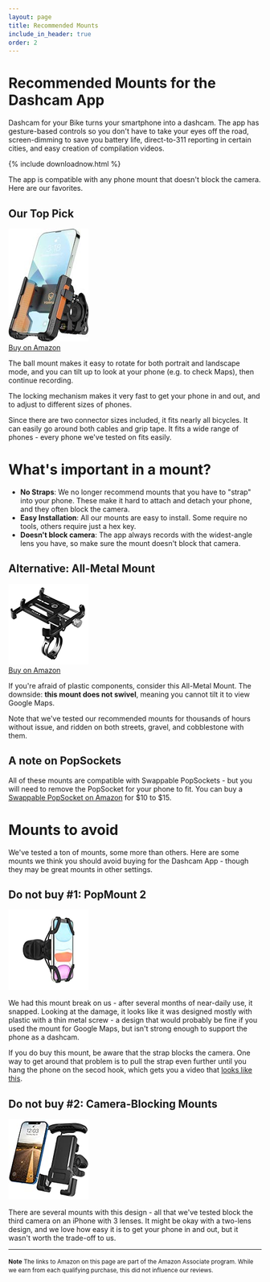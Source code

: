 ```yaml
---
layout: page
title: Recommended Mounts
include_in_header: true
order: 2
---
```


# Recommended Mounts for the Dashcam App
Dashcam for your Bike turns your smartphone into a dashcam.
The app has gesture-based controls so you don't have to take your eyes off the road, screen-dimming to save you battery life, direct-to-311 reporting in certain cities, and easy creation of compilation videos.

{% include downloadnow.html %}

The app is compatible with any phone mount that doesn't block the camera. Here are our favorites.

## Our Top Pick

<a href="https://www.amazon.com/dp/B0B2LRWG4C?th=1&linkCode=li3&tag=dashcambike-20&linkId=bd8c533db26c410f1e8b6a9b8283ae22&language=en_US&ref_=as_li_ss_il" target="_blank"><img border="0" src="/assets/mounts/quickrelease.jpg" alt="A plastic mount with a quick-release button"><br/>Buy on Amazon</a>

The ball mount makes it easy to rotate for both portrait and landscape mode, and you can tilt up to look at your phone (e.g. to check Maps), then continue recording.

The locking mechanism makes it very fast to get your phone in and out, and to adjust to different sizes of phones.

Since there are two connector sizes included, it fits nearly all bicycles. It can easily go around both cables and grip tape. It fits a wide range of phones - every phone we've tested on fits easily.

# What's important in a mount?

* **No Straps**: We no longer recommend mounts that you have to "strap" into your phone.  These make it hard to attach and detach your phone, and they often block the camera.
* **Easy Installation**: All our mounts are easy to install. Some require no tools, others require just a hex key.
* **Doesn't block camera**: The app always records with the widest-angle lens you have, so make sure the mount doesn't block that camera.

## Alternative: All-Metal Mount
<a href="https://www.amazon.com/GUB-Motorcycle-Aluminum-Rotation-Adjustable/dp/B07GKT8FBZ/ref=as_li_ss_il?_encoding=UTF8&pd_rd_w=WExxg&pf_rd_p=8b894231-4b84-44da-9446-c27cf0e8abc2&pf_rd_r=7S1SWGQFBXTEPWW6EA5G&pd_rd_r=138ae756-baa5-4b60-8632-c877df877f25&pd_rd_wg=ay0Gv&ref_=nav_youraccount_switchacct&linkCode=li2&tag=robotarmin0c-20&linkId=5b70f71a6ec74f1b2eb5f659cf6b5e1d&language=en_US" target="_blank" alt="A non-swiveling mount that is made of 100% metal components"><img border="0" src="/assets/mounts/allmetal.jpg" ><br/>Buy on Amazon</a>

If you're afraid of plastic components, consider this All-Metal Mount.
The downside: **this mount does not swivel**, meaning you cannot tilt it to view Google Maps.

Note that we've tested our recommended mounts for thousands of hours without issue, and ridden on both streets, gravel, and cobblestone with them.

## A note on PopSockets
All of these mounts are compatible with Swappable PopSockets - but you will need to remove the PopSocket for your phone to fit.
You can buy a <a href="https://amzn.to/3q7fG7D">Swappable PopSocket on Amazon</a> for $10 to $15.

# Mounts to avoid

We've tested a ton of mounts, some more than others. Here are some mounts we think you should avoid buying for the Dashcam App - though they may be great mounts in other settings.

## Do not buy #1: PopMount 2
<a href="https://www.amazon.com/PopSockets-PopMount-Ride-Scooter-Bicycle/dp/B08P4XJVPL/ref=as_li_ss_il?dchild=1&keywords=pop+mount+2+bike&qid=1633807572&sr=8-1&linkCode=li2&tag=robotarmin0c-20&linkId=687a8bac46954f6a2c12754cb694a5f3&language=en_US" target="_blank"><img border="0" src="/assets/mounts/popsocket.jpg"  alt="PopSocket PopMount 2"></a>

We had this mount break on us - after several months of near-daily use, it snapped.
Looking at the damage, it looks like it was designed mostly with plastic with a thin metal screw - a design that would probably be fine if you used the mount for Google Maps, but isn't strong enough to support the phone as a dashcam.

If you do buy this mount, be aware that the strap blocks the camera.
One way to get around that problem is to pull the strap even further until you hang the phone on the secod hook, which gets you a video that [looks like this](https://twitter.com/DashcamBike/status/1448636353948880900?s=20).


## Do not buy #2: Camera-Blocking Mounts
<a href="https://amzn.to/39GkP0Y" target="_blank"><img border="0" src="/assets/mounts/camerablocking.jpg" alt="Mount that would block the camera"></a>

There are several mounts with this design - all that we've tested block the third camera on an iPhone with 3 lenses.
It might be okay with a two-lens design, and we love how easy it is to get your phone in and out, but it wasn't worth the trade-off to us.

<hr/>
<small>
<b>Note</b>
The links to Amazon on this page are part of the Amazon Associate program.
While we earn from each qualifying purchase, this did not influence our reviews.
</small>
